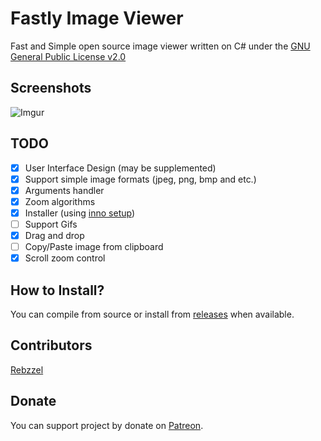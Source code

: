 # Fastly Image Viewer
Fast and Simple open source image viewer written on C# under the [GNU General Public License v2.0](https://github.com/Rebzzel/Fastly-Image-Viewer/blob/master/LICENSE)

## Screenshots
![Imgur](https://i.imgur.com/583QPlN.png)

## TODO
- [x] User Interface Design (may be supplemented)
- [x] Support simple image formats (jpeg, png, bmp and etc.)
- [x] Arguments handler
- [x] Zoom algorithms
- [x] Installer (using [inno setup](https://github.com/jrsoftware/issrc))
- [ ] Support Gifs
- [x] Drag and drop 
- [ ] Copy/Paste image from clipboard
- [x] Scroll zoom control

## How to Install?
You can compile from source or install from [releases](https://github.com/Rebzzel/Fastly-Image-Viewer/releases) when available.

## Contributors
[Rebzzel](https://github.com/Rebzzel)

## Donate
You can support project by donate on [Patreon](https://www.patreon.com/rebzzel).